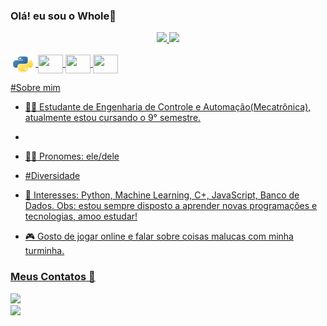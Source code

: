 ### Olá! eu sou o Whole👋

<div align="center">
  <a href="https://github.com/WholeNunes">
  <img height="180em" src="https://github-readme-stats.vercel.app/api?username=zCooply&show_icons=true&theme=dracula&include_all_commits=true&count_private=true"/>
  <img height="180em" src="https://github-readme-stats.vercel.app/api/top-langs/?username=zCooply&layout=compact&langs_count=7&theme=dracula"/>
</div>

  
<div style="display: inline_block"><br>
  <img align="center" alt="WholeNunes-Python" height="30" width="40" src="https://raw.githubusercontent.com/devicons/devicon/master/icons/python/python-original.svg">
  <img align="center" height="30" width="40" src="https://cdn.jsdelivr.net/gh/devicons/devicon/icons/csharp/csharp-original.svg" />
  <img align="center" height="30" width="40" src="https://cdn.jsdelivr.net/gh/devicons/devicon/icons/javascript/javascript-original.svg" />
  <img align="center" height="30" width="40" src="https://cdn.jsdelivr.net/gh/devicons/devicon/icons/git/git-plain.svg" />
</div>

#Sobre mim

- 👨‍🎓 Estudante de Engenharia de Controle e Automação(Mecatrônica), atualmente estou cursando o 9° semestre.
- 
- 🏳️‍🌈 Pronomes: ele/dele 
- #Diversidade

- 🎯 Interesses: Python, Machine Learning, C+, JavaScript, Banco de Dados.
  Obs: estou sempre disposto a aprender novas programações e tecnologias, amoo estudar!

- 🎮 Gosto de jogar online e falar sobre coisas malucas com minha turminha. 

### Meus Contatos 📱

  <div> 
      <a href="https://www.linkedin.com/in/wholenunescabral" target="_blank"><img src="https://img.shields.io/badge/-LinkedIn-%230077B5?style=for-the-badge&logo=linkedin&logoColor=white" target="_blank"></a> 
  </div>
  
  <div> 
      <a href="https://www.linkedin.com/in/wholenunescabral" target="_blank"><img src="https://img.shields.io/badge/-LinkedIn-%230077B5?style=for-the-badge&logo=linkedin&logoColor=white" target="_blank"></a> 
  </div>
